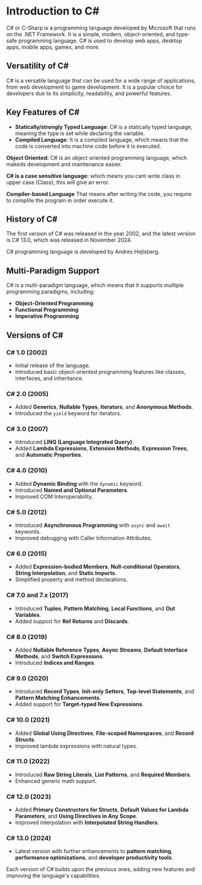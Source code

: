 # Introduction to C#

C# or C-Sharp is a programming language developed by Microsoft that runs on the .NET Framework. It is a simple, modern, object-oriented, and type-safe programming language. C# is used to develop web apps, desktop apps, mobile apps, games, and more.

## Versatility of C#

C# is a versatile language that can be used for a wide range of applications, from web development to game development. It is a popular choice for developers due to its simplicity, readability, and powerful features.

## Key Features of C#

- **Statically/strongly Typed Language**: C# is a statically typed language, meaning the type is set while declaring the variable.
- **Compiled Language**: It is a compiled language, which means that the code is converted into machine code before it is executed.

**Object Oriented:** C# is an object oriented programming language, which makeds development and maintenance easier.  

**C# is a case sensitive language:**  which means you cant write class in upper case (Class), this will give an error. 

**Compiler-based Language** That means after writing the code, you require to complite the program in order execute it.

## History of C#

The first version of C# was released in the year 2002, and the latest version is C# 13.0, which was released in November 2024.

C# programming language is developed by Andres Hejlsberg.
## Multi-Paradigm Support

C# is a multi-paradigm language, which means that it supports multiple programming paradigms, including:

- **Object-Oriented Programming**
- **Functional Programming**
- **Imperative Programming**

## Versions of C#

### C# 1.0 (2002)
- Initial release of the language.
- Introduced basic object-oriented programming features like classes, interfaces, and inheritance.

### C# 2.0 (2005)
- Added **Generics**, **Nullable Types**, **Iterators**, and **Anonymous Methods**.
- Introduced the `yield` keyword for iterators.

### C# 3.0 (2007)
- Introduced **LINQ (Language Integrated Query)**.
- Added **Lambda Expressions**, **Extension Methods**, **Expression Trees**, and **Automatic Properties**.

### C# 4.0 (2010)
- Added **Dynamic Binding** with the `dynamic` keyword.
- Introduced **Named and Optional Parameters**.
- Improved COM Interoperability.

### C# 5.0 (2012)
- Introduced **Asynchronous Programming** with `async` and `await` keywords.
- Improved debugging with Caller Information Attributes.

### C# 6.0 (2015)
- Added **Expression-bodied Members**, **Null-conditional Operators**, **String Interpolation**, and **Static Imports**.
- Simplified property and method declarations.

### C# 7.0 and 7.x (2017)
- Introduced **Tuples**, **Pattern Matching**, **Local Functions**, and **Out Variables**.
- Added support for **Ref Returns** and **Discards**.

### C# 8.0 (2019)
- Added **Nullable Reference Types**, **Async Streams**, **Default Interface Methods**, and **Switch Expressions**.
- Introduced **Indices and Ranges**.

### C# 9.0 (2020)
- Introduced **Record Types**, **Init-only Setters**, **Top-level Statements**, and **Pattern Matching Enhancements**.
- Added support for **Target-typed New Expressions**.

### C# 10.0 (2021)
- Added **Global Using Directives**, **File-scoped Namespaces**, and **Record Structs**.
- Improved lambda expressions with natural types.

### C# 11.0 (2022)
- Introduced **Raw String Literals**, **List Patterns**, and **Required Members**.
- Enhanced generic math support.

### C# 12.0 (2023)
- Added **Primary Constructors for Structs**, **Default Values for Lambda Parameters**, and **Using Directives in Any Scope**.
- Improved interpolation with **Interpolated String Handlers**.

### C# 13.0 (2024)
- Latest version with further enhancements to **pattern matching**, **performance optimizations**, and **developer productivity tools**.

Each version of C# builds upon the previous ones, adding new features and improving the language's capabilities.
